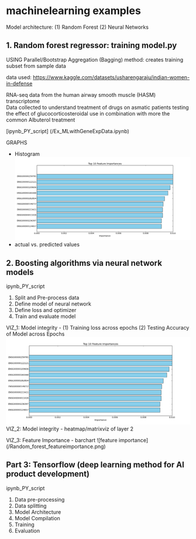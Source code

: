 # machinelearning examples
Model architecture: (1) Random Forest (2) Neural Networks

## 1. Random forest regressor: training model.py ##
 USING Parallel/Bootstrap Aggregation (Bagging) method: creates training subset from sample data

data used: https://www.kaggle.com/datasets/usharengaraju/indian-women-in-defense

RNA-seq data from the human airway smooth muscle (HASM) transcriptome  
Data collected to understand treatment of drugs on asmatic patients
testing the effect of glucocorticosteroidal use in combination with more the common Albuterol treatment

[ipynb_PY_script] (/Ex_MLwithGeneExpData.ipynb)

GRAPHS
- Histogram
  ![Histogram](/figure_1.png)
- actual vs. predicted values

## 2. Boosting algorithms via neural network models ##

ipynb_PY_script

1. Split and Pre-process data
2. Define model of neural network
3. Define loss and optimizer
4. Train and evaluate model

   
VIZ_1: Model integrity - (1) Training loss across epochs (2) Testing Accuracy of Model across Epochs
  ![Histogram](/figure_1.png)
VIZ_2: Model integrity - heatmap/matrixviz of layer 2

VIZ_3: Feature Importance - barchart
 ![feature importance] (/Random_forest_featureimportance.png)

## Part 3: Tensorflow (deep learning method for AI product development)
ipynb_PY_script
1. Data pre-processing
2. Data splitting
3. Model Architecture
4. Model Compilation
5. Training
6. Evaluation
